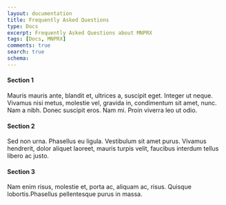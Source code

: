 ```yaml
---
layout: documentation
title: Frequently Asked Questions
type: Docs
excerpt: Frequently Asked Questions about MNPRX
tags: [Docs, MNPRX]
comments: true
search: true
schema:
---
```

<link rel="stylesheet" href="//code.jquery.com/ui/1.12.1/themes/smoothness/jquery-ui.css">
<script src="//code.jquery.com/jquery-1.12.4.js"></script>
<script src="//code.jquery.com/ui/1.12.1/jquery-ui.js"></script>
<!-- https://api.jqueryui.com/accordion/#option-active -->

<div id="accordion" class="accordion top2" markdown="1">

#### Section 1
Mauris mauris ante, blandit et, ultrices a, suscipit eget.
Integer ut neque. Vivamus nisi metus, molestie vel, gravida in,
condimentum sit amet, nunc. Nam a nibh. Donec suscipit eros.
Nam mi. Proin viverra leo ut odio.

#### Section 2
Sed non urna. Phasellus eu ligula. Vestibulum sit amet purus.
Vivamus hendrerit, dolor aliquet laoreet, mauris turpis velit,
faucibus interdum tellus libero ac justo.

#### Section 3
Nam enim risus, molestie et, porta ac, aliquam ac, risus.
Quisque lobortis.Phasellus pellentesque purus in massa.

</div>

<script> $( "#accordion" ).accordion({
   collapsible: true }); 
</script>
 

